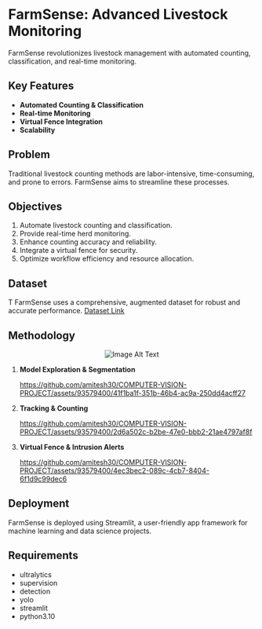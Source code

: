 # FarmSense: Advanced Livestock Monitoring

FarmSense revolutionizes livestock management with automated counting, classification, and real-time monitoring.

## Key Features

- **Automated Counting & Classification**
- **Real-time Monitoring**
- **Virtual Fence Integration**
- **Scalability**

## Problem

Traditional livestock counting methods are labor-intensive, time-consuming, and prone to errors. FarmSense aims to streamline these processes.

## Objectives

1. Automate livestock counting and classification.
2. Provide real-time herd monitoring.
3. Enhance counting accuracy and reliability.
4. Integrate a virtual fence for security.
5. Optimize workflow efficiency and resource allocation.

## Dataset
T
FarmSense uses a comprehensive, augmented dataset for robust and accurate performance.
[Dataset Link](https://universe.roboflow.com/cvproject-d8hm5/cv-project-4-c)

## Methodology
<center>
  <img src="https://github.com/amitesh30/COMPUTER-VISION-PROJECT/raw/main/Images/Screenshot%202024-05-01%20023500.png" alt="Image Alt Text">
</center>

1. **Model Exploration & Segmentation**

   https://github.com/amitesh30/COMPUTER-VISION-PROJECT/assets/93579400/41f1ba1f-351b-46b4-ac9a-250dd4acff27
2. **Tracking & Counting**
   
    https://github.com/amitesh30/COMPUTER-VISION-PROJECT/assets/93579400/2d6a502c-b2be-47e0-bbb2-21ae4797af8f
3. **Virtual Fence & Intrusion Alerts**
   
    https://github.com/amitesh30/COMPUTER-VISION-PROJECT/assets/93579400/4ec3bec2-089c-4cb7-8404-6f1d9c99dec6

## Deployment

FarmSense is deployed using Streamlit, a user-friendly app framework for machine learning and data science projects.

## Requirements

- ultralytics
- supervision
- detection
- yolo
- streamlit
- python3.10




